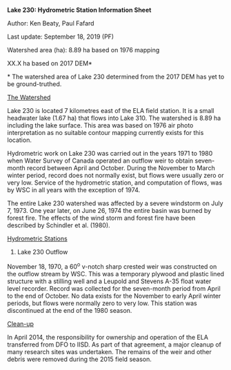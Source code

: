 **Lake 230: Hydrometric Station Information Sheet**

Author: Ken Beaty, Paul Fafard

Last update: September 18, 2019 (PF)

Watershed area (ha): 8.89 ha based on 1976 mapping

XX.X ha based on 2017 DEM\*

\* The watershed area of Lake 230 determined from the 2017 DEM has yet to be ground-truthed.

<u>The Watershed</u>

Lake 230 is located 7 kilometres east of the ELA field station. It is a small headwater lake (1.67 ha) that flows into Lake 310. The watershed is 8.89 ha including the lake surface. This area was based on 1976 air photo interpretation as no suitable contour mapping currently exists for this location.

Hydrometric work on Lake 230 was carried out in the years 1971 to 1980 when Water Survey of Canada operated an outflow weir to obtain seven-month record between April and October. During the November to March winter period, record does not normally exist, but flows were usually zero or very low. Service of the hydrometric station, and computation of flows, was by WSC in all years with the exception of 1974.

The entire Lake 230 watershed was affected by a severe windstorm on July 7, 1973. One year later, on June 26, 1974 the entire basin was burned by forest fire. The effects of the wind storm and forest fire have been described by Schindler et al. (1980).

<u>Hydrometric Stations</u>

1.  Lake 230 Outflow

November 18, 1970, a 60<sup>o</sup> v-notch sharp crested weir was constructed on the outflow stream by WSC. This was a temporary plywood and plastic lined structure with a stilling well and a Leupold and Stevens A-35 float water level recorder. Record was collected for the seven-month period from April to the end of October. No data exists for the November to early April winter periods, but flows were normally zero to very low. This station was discontinued at the end of the 1980 season.

<u>Clean-up</u>

In April 2014, the responsibility for ownership and operation of the ELA transferred from DFO to IISD. As part of that agreement, a major cleanup of many research sites was undertaken. The remains of the weir and other debris were removed during the 2015 field season.

